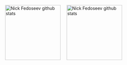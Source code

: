 <div class="container">

  <a href="https://github.com/Fe-Nik-S" >
    <img src="https://github-readme-stats.vercel.app/api?username=Fe-Nik-S&count_private=true&include_all_commits=true&hide_rank=true&show_icons=true&theme=vue" align="left" height="180px" style="margin: 0 20px 0 0" alt="Nick Fedoseev github stats" />
  </a>

  <a href="https://github.com/Fe-Nik-S" >
    <img src="https://github-readme-stats.vercel.app/api/top-langs?username=Fe-Nik-S&langs_count=5&layout=compact&theme=vue" align="left" height="180px" alt="Nick Fedoseev github stats" />
  </a>

</div>
